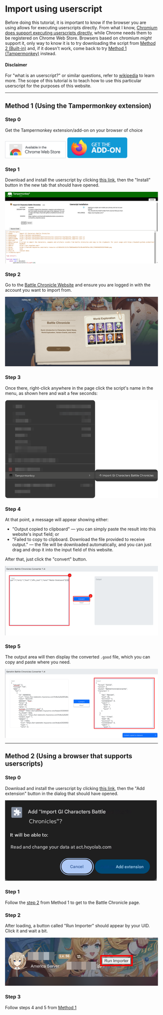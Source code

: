 # Import using userscript

Before doing this tutorial, it is important to know if the browser you are using
allows for executing userscripts directly. From what I know,
[Chromium does support executing userscripts directly](https://www.chromium.org/developers/design-documents/user-scripts/),
while Chrome needs them to be registered on Chrome Web Store. Browsers based
on chromium *might* support it, only way to know it is to try downloading the
script from <a target="_self" href="#method-2">Method 2 (Built-in)</a> and, if
it doesn't work, come back to try <a target="_self" href="#method-1">Method 1
(Tampermonkey)</a> instead.

<div class="card">
  <h4 class="card-header">Disclaimer</h4>
  <div class="card-body">
    For "what is an userscript?" or similar questions, refer to
    <a href="https://wikipedia.org/wiki/Userscript">wikipedia</a> to learn
    more. The scope of this tutorial is to teach how to use this particular
    userscript for the purposes of this website.
  </div>
</div>

---

## <a name="method-1"/>Method 1 (Using the Tampermonkey extension)

### Step 0

Get the Tampermonkey extension/add-on on your browser of choice

[<img style="width:200px;" alt="chrome web store link" src="doc/chrome-webstore.png">](https://chromewebstore.google.com/detail/dhdgffkkebhmkfjojejmpbldmpobfkfo)
[<img style="width:200px;" alt="firefox addon store link" src="doc/firefox-browser-addons.png">](https://addons.mozilla.org/en-US/firefox/addon/tampermonkey)

### Step 1

Download and install the userscript by clicking
[this link](https://github.com/kazmath/battlechronicles-importer/raw/main/bc_importer.user.js),
then the "Install" button in the new tab that should have opened.

![Step 1](doc/script_m1_step1.png)

### <a name="reference-1"/>Step 2

Go to the
[Battle Chronicle Website](https://act.hoyolab.com/app/community-game-records-sea/index.html)
and ensure you are logged in with the account you want to import from.

![Battle Chronicle page](doc/manual_step0.png)

### Step 3

Once there, right-click anywhere in the page click the script's name in the
menu, as shown here and wait a few seconds:

<img style="width:600px;" alt="Context Menu" src="doc/script_m1_step3.png">

### Step 4

At that point, a message will appear showing either:

- "Output copied to clipboard" — you can simply paste the result into this
website's input field; or
- "Failed to copy to clipboard. Download the file provided to receive output." —
the file will be downloaded automatically, and you can just drag and drop it
into the input field of this website.

After that, just click the "convert" button.

![Step 6](doc/manual_step5.png)

### Step 5

The output area will then display the converted `.good` file, which you can copy
and paste where you need.

![Step 7](doc/manual_step6.png)

---

## <a name="method-2"/>Method 2 (Using a browser that supports userscripts)

### Step 0

Download and install the userscript by clicking
[this link](https://github.com/kazmath/battlechronicles-importer/raw/main/bc_importer_alt.user.js),
then the "Add extension" button in the dialog that should have opened.

<img style="width:500px;" alt="Add extension" src="doc/script_m2_step0.png"/>

### Step 1

Follow the <a target="_self" href="#reference-1">step 2</a> from Method 1 to
get to the Battle Chronicle page.

### Step 2

After loading, a button called "Run Importer" should appear by your UID. Click
it and wait a bit.

![Run Importer button](doc/script_m2_step2.png)

### Step 3

Follow steps 4 and 5 from <a target="_self" href="#method-1">Method 1</a>
